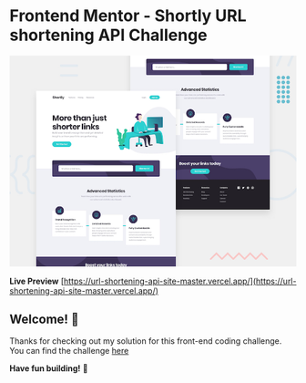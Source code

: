 # Frontend Mentor - Shortly URL shortening API Challenge

![Design preview for the Shortly URL shortening API coding challenge](./desktop-preview.jpg)

**Live Preview** [https://url-shortening-api-site-master.vercel.app/](https://url-shortening-api-site-master.vercel.app/)

## Welcome! 👋

Thanks for checking out my solution for this front-end coding challenge.
You can find the challenge [here](https://www.frontendmentor.io/challenges)

**Have fun building!** 🚀

